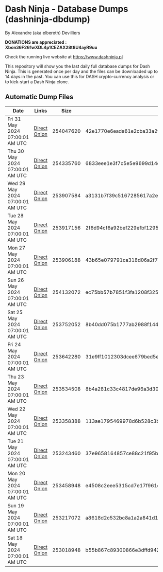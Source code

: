 # Dash Ninja - Database Dumps (dashninja-dbdump)
By Alexandre (aka elbereth) Devilliers

**DONATIONS are appreciated : Xbon36F261wXDL4p1CEZAX28t8U4ayR9uu**

Check the running live website at https://www.dashninja.pl

This repository will show you the last daily full database dumps for Dash Ninja. This is generated once per day and the files can be downloaded up to 14 days in the past.
You can use this for DASH crypto-currency analysis or to kick-start a Dash Ninja clone.


## Automatic Dump Files
| Date | Links | Size | SHA256 |
|--|--|--|--|
| Fri 31 May 2024 07:00:01 AM UTC | [Direct](<html>) [Onion]() | 254047620 | 42e1770e6eada61e2cba33a2ffda170569bbe26a5547ec3bbc5963002f5d916a | 
| Thu 30 May 2024 07:00:01 AM UTC | [Direct](https://oshi.at/WjsU) [Onion](http://5ety7tpkim5me6eszuwcje7bmy25pbtrjtue7zkqqgziljwqy3rrikqd.onion/WjsU) | 254335760 | 6833eee1e3f7c5e5e9699d14ebca633db969b17bad8ad2d9c24d4f1d4930dd94 | 
| Wed 29 May 2024 07:00:01 AM UTC | [Direct](https://oshi.at/YLrZ) [Onion](http://5ety7tpkim5me6eszuwcje7bmy25pbtrjtue7zkqqgziljwqy3rrikqd.onion/YLrZ) | 253907584 | a3131b7f39c5167285617a2ecc8dd8a3020e67694d8ed47617da7227adf7262e | 
| Tue 28 May 2024 07:00:01 AM UTC | [Direct](<html>) [Onion]() | 253917156 | 2f6d94cf6a92bef229efbf1295a5a317c386c553b9efb36b731505428bc4cc2e | 
| Mon 27 May 2024 07:00:01 AM UTC | [Direct](https://oshi.at/ZvmL) [Onion](http://5ety7tpkim5me6eszuwcje7bmy25pbtrjtue7zkqqgziljwqy3rrikqd.onion/ZvmL) | 253906188 | 43b65e079791ca318d06a2f7f98b00299eed003926e7b0e6cfacb535aa1d3400 | 
| Sun 26 May 2024 07:00:01 AM UTC | [Direct](https://oshi.at/Pivv) [Onion](http://5ety7tpkim5me6eszuwcje7bmy25pbtrjtue7zkqqgziljwqy3rrikqd.onion/Pivv) | 254132072 | ec75bb57b7851f3fa1208f325ba1700b3e2a795012421f257260deaa3f18c7d6 | 
| Sat 25 May 2024 07:00:01 AM UTC | [Direct](https://oshi.at/TZcQ) [Onion](http://5ety7tpkim5me6eszuwcje7bmy25pbtrjtue7zkqqgziljwqy3rrikqd.onion/TZcQ) | 253752052 | 8b40dd075b1777ab2988f14453b078bd4b36d7c42a8fd4bcf71c6d8a74d7f193 | 
| Fri 24 May 2024 07:00:01 AM UTC | [Direct](https://oshi.at/UMcz) [Onion](http://5ety7tpkim5me6eszuwcje7bmy25pbtrjtue7zkqqgziljwqy3rrikqd.onion/UMcz) | 253642280 | 31e9ff1012303dcee679bed5e0b47f5f5622a095c06029d4c463ddab4150688c | 
| Thu 23 May 2024 07:00:01 AM UTC | [Direct](https://oshi.at/zEZm) [Onion](http://5ety7tpkim5me6eszuwcje7bmy25pbtrjtue7zkqqgziljwqy3rrikqd.onion/zEZm) | 253534508 | 8b4a281c33c4817de96a3d3029b5029ec654e6d18c0f27f7af104ee5e1e811f0 | 
| Wed 22 May 2024 07:00:01 AM UTC | [Direct](https://oshi.at/vDio) [Onion](http://5ety7tpkim5me6eszuwcje7bmy25pbtrjtue7zkqqgziljwqy3rrikqd.onion/vDio) | 253358388 | 113ae1795469978d6b528c3b4cab677941e92a729d55d1dd1e57cacca35f5b35 | 
| Tue 21 May 2024 07:00:01 AM UTC | [Direct](https://oshi.at/isjg) [Onion](http://5ety7tpkim5me6eszuwcje7bmy25pbtrjtue7zkqqgziljwqy3rrikqd.onion/isjg) | 253243460 | 37e9658164857ce88c21f95b55f70e8f8805f88ded321047ff1f304e19e954d1 | 
| Mon 20 May 2024 07:00:01 AM UTC | [Direct](https://oshi.at/Tiyt) [Onion](http://5ety7tpkim5me6eszuwcje7bmy25pbtrjtue7zkqqgziljwqy3rrikqd.onion/Tiyt) | 253458948 | e4508c2eee5315cd7e17f961e5751f9b263e8c8c00205055926869528b018c17 | 
| Sun 19 May 2024 07:00:01 AM UTC | [Direct](https://oshi.at/PmXU) [Onion](http://5ety7tpkim5me6eszuwcje7bmy25pbtrjtue7zkqqgziljwqy3rrikqd.onion/PmXU) | 253217072 | a8618d2c532bc8a1a2a841d13a383729f9f0b1d012630c77f2503895ef9ce607 | 
| Sat 18 May 2024 07:00:01 AM UTC | [Direct](https://oshi.at/jfYL) [Onion](http://5ety7tpkim5me6eszuwcje7bmy25pbtrjtue7zkqqgziljwqy3rrikqd.onion/jfYL) | 253018948 | b55b867c89300866e3dffd942a088cf7a344a681cfeffd98ee1a6346e8d3d378 | 
